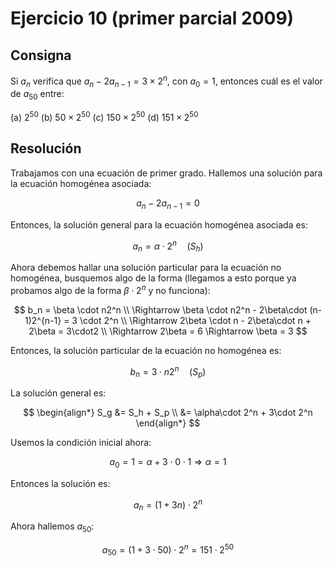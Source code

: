 # Ejercicio 10 (primer parcial 2009)

## Consigna

Si $a_n$ verifica que $a_n − 2a_{n−1} = 3 × 2^n$, con $a_0 = 1$, entonces cuál es el valor de $a_{50}$ entre:

(a) $2^{50}$
(b) $50\times 2^{50}$
(c) $150\times2^{50}$
(d) $151\times2^{50}$

## Resolución

Trabajamos con una ecuación de primer grado. Hallemos una solución para la ecuación homogénea asociada:

$$a_n - 2a_{n-1} = 0$$

Entonces, la solución general para la ecuación homogénea asociada es:

$$a_n = \alpha \cdot 2^n \quad(S_h)$$

Ahora debemos hallar una solución particular para la ecuación no homogénea, busquemos algo de la forma (llegamos a esto porque ya probamos algo de la forma $\beta\cdot2^n$ y no funciona):

$$
b_n = \beta \cdot n2^n \\
\Rightarrow \beta \cdot n2^n - 2\beta\cdot (n-1)2^{n-1} = 3 \cdot 2^n \\
\Rightarrow  2\beta \cdot n - 2\beta\cdot n + 2\beta = 3\cdot2 \\
\Rightarrow 2\beta = 6 \Rightarrow \beta = 3
$$

Entonces, la solución particular de la ecuación no homogénea es:

$$b_n = 3\cdot n2^n \quad (S_p)$$

La solución general es:

$$
\begin{align*}
S_g &= S_h + S_p \\
&= \alpha\cdot 2^n + 3\cdot 2^n
\end{align*}
$$

Usemos la condición inicial ahora:

$$
a_0 = 1 = \alpha + 3\cdot 0\cdot 1 \Rightarrow \alpha = 1
$$

Entonces la solución es:

$$
a_n = (1+3n)\cdot 2^n
$$

Ahora hallemos $a_{50}$:

$$a_{50} = (1+3\cdot50)\cdot 2^n = 151\cdot 2^{50}$$

